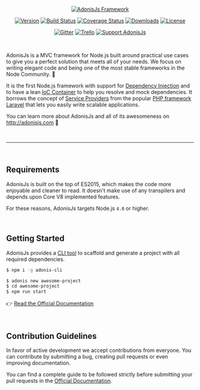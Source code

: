 <p align="center">
  <a href="http://adonisjs.com"><img src="https://cloud.githubusercontent.com/assets/2793951/19925021/865beda4-a0ee-11e6-85bb-20ccd8f72211.png" alt="AdonisJs Framework"></a>
</p>

<p align="center">
  <a href="https://www.npmjs.com/package/adonis-framework"><img src="https://img.shields.io/npm/v/adonis-framework.svg?style=flat-square" alt="Version"></a>
  <a href="https://travis-ci.org/adonisjs/adonis-framework"><img src="https://img.shields.io/travis/adonisjs/adonis-framework/master.svg?style=flat-square" alt="Build Status"></a>
  <a href="https://coveralls.io/github/adonisjs/adonis-framework?branch=master"><img src="https://img.shields.io/coveralls/adonisjs/adonis-framework/master.svg?style=flat-square" alt="Coverage Status"></a>
  <a href="https://www.npmjs.com/package/adonis-framework"><img src="https://img.shields.io/npm/dt/adonis-framework.svg?style=flat-square" alt="Downloads"></a>
  <a href="https://opensource.org/licenses/MIT"><img src="https://img.shields.io/npm/l/adonis-framework.svg?style=flat-square" alt="License"></a>
</p>

<p align="center">
  <a href="https://gitter.im/adonisjs/adonis-framework"><img src="https://img.shields.io/badge/gitter-join%20us-1DCE73.svg?style=flat-square" alt="Gitter"></a>
  <a href="https://trello.com/b/yzpqCgdl/adonis-for-humans"><img src="https://img.shields.io/badge/trello-roadmap-89609E.svg?style=flat-square" alt="Trello"></a>
  <a href="https://www.patreon.com/adonisframework"><img src="https://img.shields.io/badge/patreon-support%20AdonisJs-brightgreen.svg?style=flat-square" alt="Support AdonisJs"></a>
</p>

<br>

AdonisJs is a MVC framework for Node.js built around practical use cases to give you a perfect solution that meets all of your needs. We focus on writing elegant code and being one of the most stable frameworks in the Node Community. :evergreen_tree:

It is the first Node.js framework with support for [Dependency Injection](http://adonisjs.com/docs/controllers#_dependency_injection) and to have a lean [IoC Container](http://adonisjs.com/docs/ioc-container) to help you resolve and mock dependencies. It borrows the concept of [Service Providers](http://adonisjs.com/docs/ioc-container#_service_providers) from the popular [PHP framework Laravel](https://laravel.com) that lets you easily write scalable applications.

You can learn more about AdonisJs and all of its awesomeness on http://adonisjs.com :rocket:

<br>
<hr>
<br>

## <a name="requirements"></a>Requirements

AdonisJs is built on the top of ES2015, which makes the code more enjoyable and cleaner to read. It doesn't make use of any transpilers and depends upon Core V8 implemented features.

For these reasons, AdonisJs targets Node.js `4.0` or higher.

<br>

## <a name="getting-started"></a>Getting Started

AdonisJs provides a [CLI tool](https://github.com/adonisjs/adonis-cli) to scaffold and generate a project with all required dependencies.

```bash
$ npm i -g adonis-cli
```

```bash
$ adonis new awesome-project
$ cd awesome-project
$ npm run start
```

:point_right: [Read the Official Documentation](http://adonisjs.com/docs/installation)

<br>

## <a name="contribution-guidelines"></a>Contribution Guidelines

In favor of active development we accept contributions from everyone. You can contribute by submitting a bug, creating pull requests or even improving documentation.

You can find a complete guide to be followed strictly before submitting your pull requests in the [Official Documentation](http://adonisjs.com/docs/contributing).
